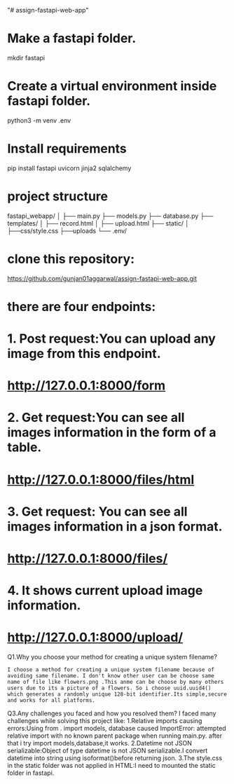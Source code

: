 "# assign-fastapi-web-app" 

# Make a fastapi folder.
 mkdir fastapi
# Create a virtual environment inside fastapi folder.
 python3 -m venv .env

# Install requirements
pip install fastapi uvicorn jinja2 sqlalchemy

# project structure
fastapi_webapp/
│
├── main.py
├── models.py
├── database.py
├── templates/
│   ├── record.html
│   ├── upload.html
├── static/
│   ├──css/style.css
    ├──uploads
└── .env/

# clone this repository:
https://github.com/gunjan01aggarwal/assign-fastapi-web-app.git


# there are four endpoints:
# 1. Post request:You can upload any image from  this endpoint.
#   http://127.0.0.1:8000/form

# 2. Get request:You can see all images information in the form of a table.
#  http://127.0.0.1:8000/files/html 

# 3. Get request: You can see all images information in a json format.
# http://127.0.0.1:8000/files/

# 4. It shows current upload image information.
# http://127.0.0.1:8000/upload/




Q1.Why you choose your method for creating a unique system filename?

	I choose a method for creating a unique system filename because of avoiding same filename. I don't know other user can be choose same name of file like flowers.png .This anme can be choose by many others users due to its a picture of a flowers. So i choose uuid.uuid4()  which generates a randomly unique 128-bit identifier.Its simple,secure and works for all platforms.

Q3.Any challenges you faced and how you resolved them?
 I faced many challenges while solving this project like:
1.Relative imports causing errors:Using from . import models, database caused ImportError: attempted relative import with no known parent package when running main.py. after that i try import models,database,it works.
2.Datetime not JSON serializable:Object of type datetime is not JSON serializable.I convert datetime into string using isoformat()before returning json.
3.The style.css in the static folder was not applied in HTML:I need to mounted the static folder in fastapi.


